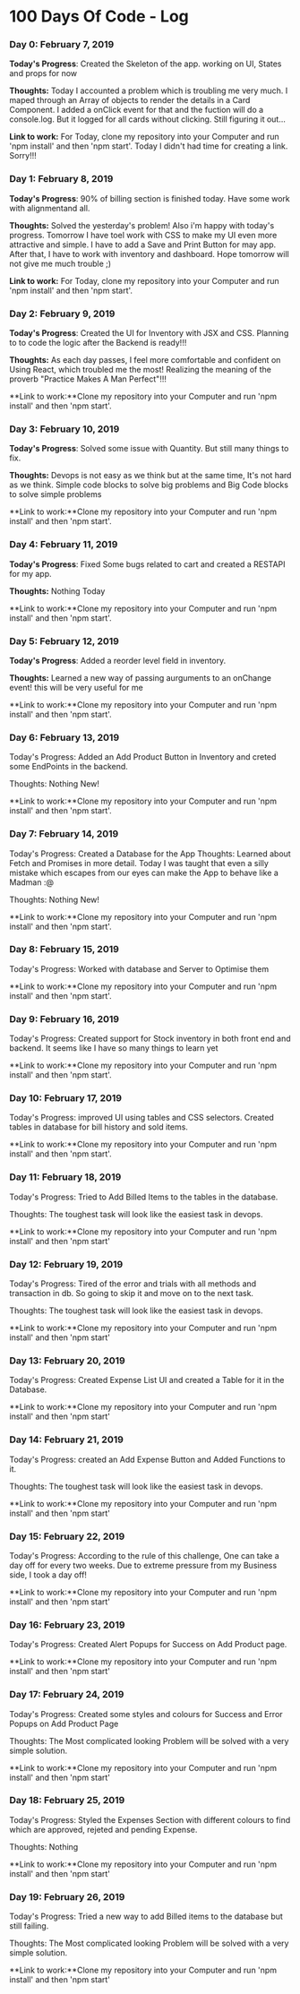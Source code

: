 # 100 Days Of Code - Log

### Day 0: February 7, 2019

**Today's Progress**: Created the Skeleton of the app. working on UI, States and props for now

**Thoughts:** Today I accounted a problem which is troubling me very much. I maped through an Array of objects to render the details in a Card Component. I added a onClick event for that and the fuction will do a console.log. But it logged for all cards without clicking. Still figuring it out...

**Link to work:** For Today, clone my repository into your Computer and run 'npm install' and then 'npm start'. Today I didn't had time for creating a link. Sorry!!!

### Day 1: February 8, 2019

**Today's Progress**: 90% of billing section is finished today. Have some work with alignmentand all.

**Thoughts:** Solved the yesterday's problem! Also i'm happy with today's progress. Tomorrow I have toel work with CSS to make my UI even more attractive and simple. I have to add a Save and Print Button for may app. After that, I have to work with inventory and dashboard. Hope tomorrow will not give me much trouble ;)

**Link to work:** For Today, clone my repository into your Computer and run 'npm install' and then 'npm start'.

### Day 2: February 9, 2019

**Today's Progress**: Created the UI for Inventory with JSX and CSS. Planning to to code the logic after the Backend is ready!!!

**Thoughts:** As each day passes, I feel more comfortable and confident on Using React, which troubled me the most! Realizing the meaning of the proverb "Practice Makes A Man Perfect"!!! 

**Link to work:**Clone my repository into your Computer and run 'npm install' and then 'npm start'.

### Day 3: February 10, 2019

**Today's Progress**: Solved some issue with Quantity. But still many things to fix.

**Thoughts:** Devops is not easy as we think but at the same time, It's not hard as we think. Simple code blocks to solve big problems and Big Code blocks to solve simple problems

**Link to work:**Clone my repository into your Computer and run 'npm install' and then 'npm start'.

### Day 4: February 11, 2019

**Today's Progress**: Fixed Some bugs related to cart and created a RESTAPI for my app.

**Thoughts:** Nothing Today

**Link to work:**Clone my repository into your Computer and run 'npm install' and then 'npm start'.

### Day 5: February 12, 2019

**Today's Progress**: Added a reorder level field in inventory.

**Thoughts:** Learned a new way of passing aurguments to an onChange event! this will be very useful for me

**Link to work:**Clone my repository into your Computer and run 'npm install' and then 'npm start'.

### Day 6: February 13, 2019
Today's Progress: Added an Add Product Button in Inventory and creted some EndPoints in the backend.

Thoughts: Nothing New!

**Link to work:**Clone my repository into your Computer and run 'npm install' and then 'npm start'.

### Day 7: February 14, 2019
Today's Progress: Created a Database for the App Thoughts: Learned about Fetch and Promises in more detail. Today I was taught that even a silly mistake which escapes from our eyes can make the App to behave like a Madman :@

Thoughts: Nothing New!

**Link to work:**Clone my repository into your Computer and run 'npm install' and then 'npm start'.

### Day 8: February 15, 2019
Today's Progress: Worked with database and Server to Optimise them

**Link to work:**Clone my repository into your Computer and run 'npm install' and then 'npm start'.

### Day 9: February 16, 2019
Today's Progress: Created support for Stock inventory in both front end and backend. It seems like I have so many things to learn yet

**Link to work:**Clone my repository into your Computer and run 'npm install' and then 'npm start'.

### Day 10: February 17, 2019
Today's Progress: improved UI using tables and CSS selectors. Created tables in database for bill history and sold items.

**Link to work:**Clone my repository into your Computer and run 'npm install' and then 'npm start'.

### Day 11: February 18, 2019
Today's Progress: Tried to Add Billed Items to the tables in the database.

Thoughts: The toughest task will look like the easiest task in devops.

**Link to work:**Clone my repository into your Computer and run 'npm install' and then 'npm start'

### Day 12: February 19, 2019
Today's Progress: Tired of the error and trials with all methods and transaction in db. So going to skip it and move on to the next task.

Thoughts: The toughest task will look like the easiest task in devops.

**Link to work:**Clone my repository into your Computer and run 'npm install' and then 'npm start'

### Day 13: February 20, 2019
Today's Progress: Created Expense List UI and created a Table for it in the Database.

**Link to work:**Clone my repository into your Computer and run 'npm install' and then 'npm start'

### Day 14: February 21, 2019
Today's Progress: created an Add Expense Button and Added Functions to it.

Thoughts: The toughest task will look like the easiest task in devops.

**Link to work:**Clone my repository into your Computer and run 'npm install' and then 'npm start'

### Day 15: February 22, 2019
Today's Progress: According to the rule of this challenge, One can take a day off for every two weeks. Due to extreme pressure from my Business side, I took a day off!

**Link to work:**Clone my repository into your Computer and run 'npm install' and then 'npm start'

### Day 16: February 23, 2019
Today's Progress: Created Alert Popups for Success on Add Product page.

**Link to work:**Clone my repository into your Computer and run 'npm install' and then 'npm start'

### Day 17: February 24, 2019
Today's Progress: Created some styles and colours for Success and Error Popups on Add Product Page

Thoughts: The Most complicated looking Problem will be solved with a very simple solution.

**Link to work:**Clone my repository into your Computer and run 'npm install' and then 'npm start'

### Day 18: February 25, 2019
Today's Progress: Styled the Expenses Section with different colours to find which are approved, rejeted and pending Expense.

Thoughts: Nothing

**Link to work:**Clone my repository into your Computer and run 'npm install' and then 'npm start'

### Day 19: February 26, 2019
Today's Progress: Tried a new way to add Billed items to the database but still failing.

Thoughts: The Most complicated looking Problem will be solved with a very simple solution.

**Link to work:**Clone my repository into your Computer and run 'npm install' and then 'npm start'


